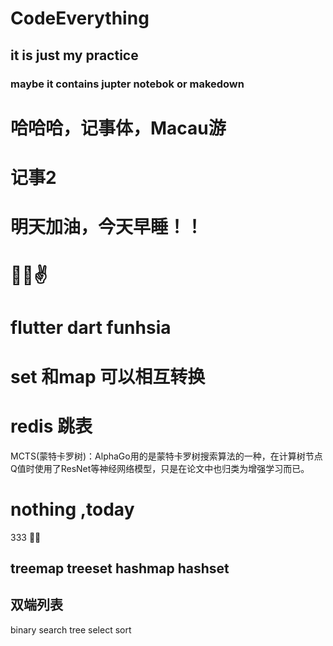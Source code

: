 # CodeEverything
## it is just my practice 
### maybe it contains jupter notebok or makedown
#  哈哈哈，记事体，Macau游
#  记事2
#  明天加油，今天早睡！！

#  👊✊✌
#  flutter  dart funhsia
# set 和map 可以相互转换

# redis 跳表
MCTS(蒙特卡罗树)：AlphaGo用的是蒙特卡罗树搜索算法的一种，在计算树节点Q值时使用了ResNet等神经网络模型，只是在论文中也归类为增强学习而已。

# nothing ,today
333
🤭🤫
##  treemap treeset hashmap hashset
## 双端列表
binary search tree
select sort
